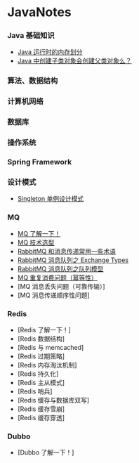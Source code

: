 # JavaNotes

### Java 基础知识
- [Java 运行时的内存划分](/MD/base/memoryModel.md)
- [Java 中创建子类对象会创建父类对象么？](/MD/base/extends.md)

### 算法、数据结构

### 计算机网络

### 数据库

### 操作系统

### Spring Framework

### 设计模式
- [Singleton 单例设计模式](/MD/designPattern/singleton.md)

### MQ
- [MQ 了解一下！](/MD/mq/mq.md)
- [MQ 技术选型](/MD/mq/choice.md)
- [RabbitMQ 和消息传递常用一些术语](/MD/mq/RabbitMq_01.MD)
- [RabbitMQ 消息队列之 Exchange Types](/MD/mq/RabbitMq_02.MD)
- [RabbitMQ 消息队列之队列模型](/MD/mq/queue_model.md)
- [MQ 重复消费问题（幂等性）]()
- [MQ 消息丢失问题（可靠传输）]
- [MQ 消息传递顺序性问题]

### Redis
- [Redis 了解一下！]
- [Redis 数据结构]
- [Redis 与 memcached]
- [Redis 过期策略]
- [Redis 内存淘汰机制]
- [Redis 持久化]
- [Redis 主从模式]
- [Redis 哨兵]
- [Redis 缓存与数据库双写]
- [Redis 缓存雪崩]
- [Redis 缓存穿透]

### Dubbo
- [Dubbo 了解一下！]
